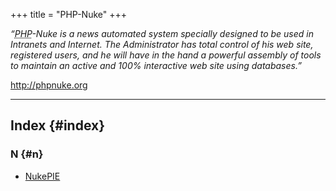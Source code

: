 +++
title = "PHP-Nuke"
+++

_“<abbr title="Hypertext Preprocessor">PHP</abbr>-Nuke is a news automated system specially designed to be used in Intranets and Internet. The Administrator has total control of his web site, registered users, and he will have in the hand a powerful assembly of tools to maintain an active and 100% interactive web site using databases.”_

<http://phpnuke.org>

<div id="alphaindex">

---

## Index {#index}

### N {#n}

- [NukePIE](@/wiki/plugins/php-nuke/nukepie.md)

</div>
